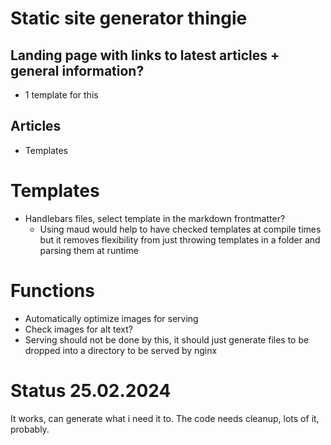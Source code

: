 # Static site generator thingie
## Landing page with links to latest articles + general information?
- 1 template for this
## Articles
- Templates

# Templates
- Handlebars files, select template in the markdown frontmatter?
    - Using maud would help to have checked templates at compile times but it removes flexibility from just throwing templates in a folder and parsing them at runtime

# Functions

- Automatically optimize images for serving
- Check images for alt text?
- Serving should not be done by this, it should just generate files to be dropped into a directory to be served by nginx

# Status 25.02.2024

It works, can generate what i need it to. The code needs cleanup, lots of it, probably.